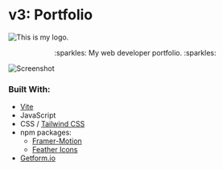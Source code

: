 # v3: Portfolio
![This is my logo.](/../main/src/assets/readme-banner.png)

<p align="center">:sparkles: My web developer portfolio. :sparkles:</p>

![Screenshot](/../main/src/assets/images/screenshot.png)

### Built With:
- [Vite](https://vitejs.dev/)
- JavaScript
- CSS / [Tailwind CSS](https://tailwindcss.com/)
- npm packages:
    - [Framer-Motion](https://www.framer.com/motion/)
    - [Feather Icons](https://feathericons.com/)
- [Getform.io](https://getform.io/)
